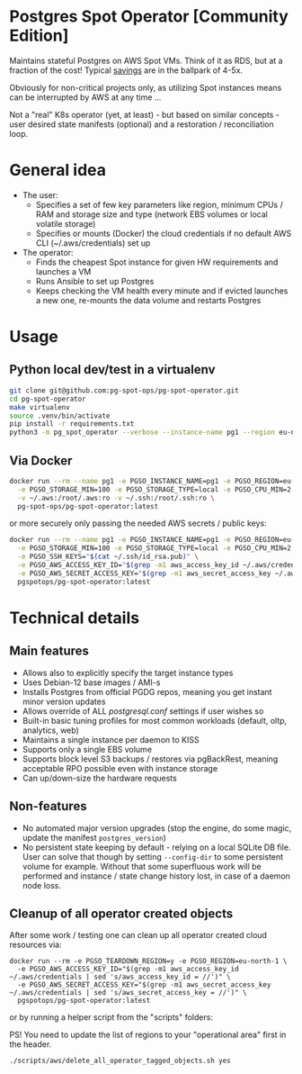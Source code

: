 
# Postgres Spot Operator [Community Edition]

Maintains stateful Postgres on AWS Spot VMs. Think of it as RDS, but at a fraction of the cost! Typical [savings](https://aws.amazon.com/ec2/spot/pricing/)
are in the ballpark of 4-5x.

Obviously for non-critical projects only, as utilizing Spot instances means can be interrupted by AWS at any time ...

Not a "real" K8s operator (yet, at least) - but based on similar concepts - user desired state manifests (optional) and
a restoration / reconciliation loop.

# General idea

* The user:
  - Specifies a set of few key parameters like region, minimum CPUs / RAM and storage size and type (network EBS volumes or local volatile storage)
  - Specifies or mounts (Docker) the cloud credentials if no default AWS CLI (~/.aws/credentials) set up
* The operator:
  - Finds the cheapest Spot instance for given HW requirements and launches a VM
  - Runs Ansible to set up Postgres
  - Keeps checking the VM health every minute and if evicted launches a new one, re-mounts the data volume and restarts Postgres

# Usage

## Python local dev/test in a virtualenv

```bash
git clone git@github.com:pg-spot-ops/pg-spot-operator.git
cd pg-spot-operator
make virtualenv
source .venv/bin/activate
pip install -r requirements.txt
python3 -m pg_spot_operator --verbose --instance-name pg1 --region eu-north-1 --cpu-min 2 --storage-min 100
```

## Via Docker

```bash
docker run --rm --name pg1 -e PGSO_INSTANCE_NAME=pg1 -e PGSO_REGION=eu-north-1 \
  -e PGSO_STORAGE_MIN=100 -e PGSO_STORAGE_TYPE=local -e PGSO_CPU_MIN=2 \
  -v ~/.aws:/root/.aws:ro -v ~/.ssh:/root/.ssh:ro \
  pg-spot-ops/pg-spot-operator:latest
```

or more securely only passing the needed AWS secrets / public keys:

```bash
docker run --rm --name pg1 -e PGSO_INSTANCE_NAME=pg1 -e PGSO_REGION=eu-north-1 \
  -e PGSO_STORAGE_MIN=100 -e PGSO_STORAGE_TYPE=local -e PGSO_CPU_MIN=2 \
  -e PGSO_SSH_KEYS="$(cat ~/.ssh/id_rsa.pub)" \
  -e PGSO_AWS_ACCESS_KEY_ID="$(grep -m1 aws_access_key_id ~/.aws/credentials | sed 's/aws_access_key_id = //')" \
  -e PGSO_AWS_SECRET_ACCESS_KEY="$(grep -m1 aws_secret_access_key ~/.aws/credentials | sed 's/aws_secret_access_key = //')" \
  pgspotops/pg-spot-operator:latest
```

# Technical details

## Main features

* Allows also to explicitly specify the target instance types
* Uses Debian-12 base images / AMI-s
* Installs Postgres from official PGDG repos, meaning you get instant minor version updates
* Allows override of ALL *postgresql.conf* settings if user wishes so
* Built-in basic tuning profiles for most common workloads (default, oltp, analytics, web)
* Maintains a single instance per daemon to KISS
* Supports only a single EBS volume
* Supports block level S3 backups / restores via pgBackRest, meaning acceptable RPO possible even with instance storage
* Can up/down-size the hardware requests

## Non-features

* No automated major version upgrades (stop the engine, do some magic, update the manifest `postgres_version`)
* No persistent state keeping by default - relying on a local SQLite DB file. User can solve that though by setting
  `--config-dir` to some persistent volume for example. Without that some superfluous work will be performed and
  instance / state change history lost, in case of a daemon node loss.

## Cleanup of all operator created objects

After some work / testing one can clean up all operator created cloud resources via:

```
docker run --rm -e PGSO_TEARDOWN_REGION=y -e PGSO_REGION=eu-north-1 \
  -e PGSO_AWS_ACCESS_KEY_ID="$(grep -m1 aws_access_key_id ~/.aws/credentials | sed 's/aws_access_key_id = //')" \
  -e PGSO_AWS_SECRET_ACCESS_KEY="$(grep -m1 aws_secret_access_key ~/.aws/credentials | sed 's/aws_secret_access_key = //')" \
  pgspotops/pg-spot-operator:latest
```

or by running a helper script from the "scripts" folders:

PS! You need to update the list of regions to your "operational area" first in the header.

```
./scripts/aws/delete_all_operator_tagged_objects.sh yes
```
